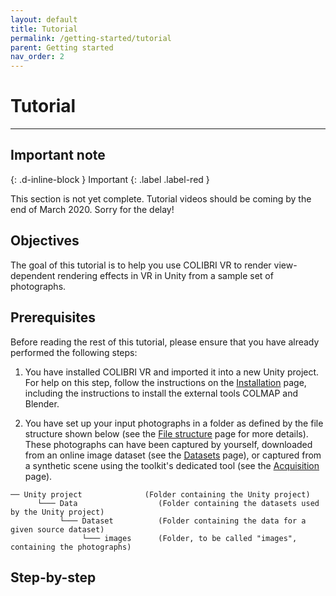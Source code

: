 ```yaml
---
layout: default
title: Tutorial
permalink: /getting-started/tutorial
parent: Getting started
nav_order: 2
---
```


# Tutorial

* * *

## Important note
{: .d-inline-block }
Important
{: .label .label-red }

This section is not yet complete. Tutorial videos should be coming by the end of March 2020. Sorry for the delay!

## Objectives

The goal of this tutorial is to help you use COLIBRI VR to render view-dependent rendering effects in VR in Unity from a sample set of photographs.

## Prerequisites

Before reading the rest of this tutorial, please ensure that you have already performed the following steps:

1. You have installed COLIBRI VR and imported it into a new Unity project. For help on this step, follow the instructions on the [Installation](https://caor-mines-paristech.github.io/colibri-vr/getting-started/installation) page, including the instructions to install the external tools COLMAP and Blender.

2. You have set up your input photographs in a folder as defined by the file structure shown below (see the [File structure](https://caor-mines-paristech.github.io/colibri-vr/structural-elements/file-structure) page for more details). These photographs can have been captured by yourself, downloaded from an online image dataset (see the [Datasets](https://caor-mines-paristech.github.io/colibri-vr/datasets) page), or captured from a synthetic scene using the toolkit's dedicated tool (see the [Acquisition](https://caor-mines-paristech.github.io/colibri-vr/core-components/acquisition) page).
```
── Unity project              (Folder containing the Unity project)
      └─── Data                  (Folder containing the datasets used by the Unity project)
           └─── Dataset          (Folder containing the data for a given source dataset)
                └─── images      (Folder, to be called "images", containing the photographs)
```

## Step-by-step
